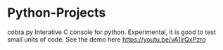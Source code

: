 # Python-Projects
cobra.py  Interative C console for python. Experimental, it is good to test small units of code.
See the demo here https://youtu.be/vA1irQxPzro

